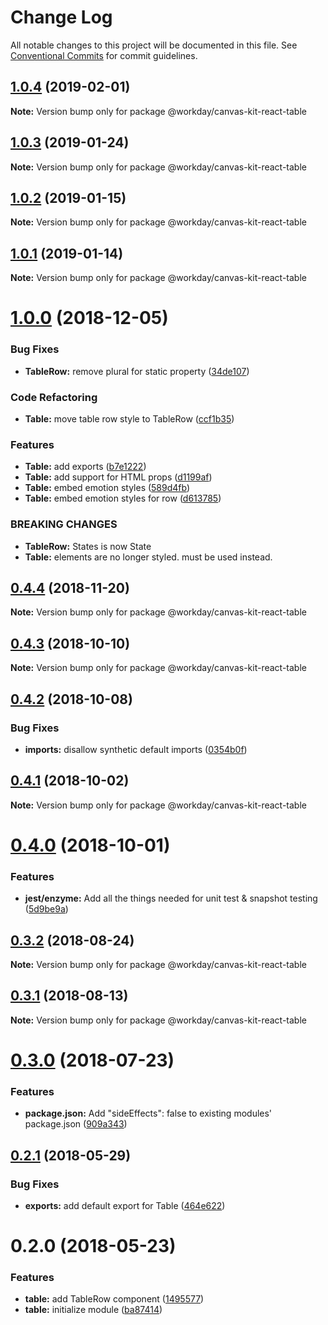 # Change Log

All notable changes to this project will be documented in this file.
See [Conventional Commits](https://conventionalcommits.org) for commit guidelines.

<a name="1.0.4"></a>
## [1.0.4](https://ghe.megaleo.com/design/canvas-kit-react/tree/master/modules/canvas-kit-react-table/compare/@workday/canvas-kit-react-table@1.0.3...@workday/canvas-kit-react-table@1.0.4) (2019-02-01)




**Note:** Version bump only for package @workday/canvas-kit-react-table

<a name="1.0.3"></a>
## [1.0.3](https://ghe.megaleo.com/design/canvas-kit-react/tree/master/modules/canvas-kit-react-table/compare/@workday/canvas-kit-react-table@1.0.2...@workday/canvas-kit-react-table@1.0.3) (2019-01-24)




**Note:** Version bump only for package @workday/canvas-kit-react-table

<a name="1.0.2"></a>
## [1.0.2](https://ghe.megaleo.com/design/canvas-kit-react/tree/master/modules/canvas-kit-react-table/compare/@workday/canvas-kit-react-table@1.0.1...@workday/canvas-kit-react-table@1.0.2) (2019-01-15)




**Note:** Version bump only for package @workday/canvas-kit-react-table

<a name="1.0.1"></a>
## [1.0.1](https://ghe.megaleo.com/design/canvas-kit-react/tree/master/modules/canvas-kit-react-table/compare/@workday/canvas-kit-react-table@1.0.0...@workday/canvas-kit-react-table@1.0.1) (2019-01-14)




**Note:** Version bump only for package @workday/canvas-kit-react-table

<a name="1.0.0"></a>
# [1.0.0](https://ghe.megaleo.com/design/canvas-kit-react/tree/master/modules/canvas-kit-react-table/compare/@workday/canvas-kit-react-table@0.4.4...@workday/canvas-kit-react-table@1.0.0) (2018-12-05)


### Bug Fixes

* **TableRow:** remove plural for static property ([34de107](https://ghe.megaleo.com/design/canvas-kit-react/tree/master/modules/canvas-kit-react-table/commits/34de107))


### Code Refactoring

* **Table:** move table row style to TableRow ([ccf1b35](https://ghe.megaleo.com/design/canvas-kit-react/tree/master/modules/canvas-kit-react-table/commits/ccf1b35))


### Features

* **Table:** add exports ([b7e1222](https://ghe.megaleo.com/design/canvas-kit-react/tree/master/modules/canvas-kit-react-table/commits/b7e1222))
* **Table:** add support for HTML props ([d1199af](https://ghe.megaleo.com/design/canvas-kit-react/tree/master/modules/canvas-kit-react-table/commits/d1199af))
* **Table:** embed emotion styles ([589d4fb](https://ghe.megaleo.com/design/canvas-kit-react/tree/master/modules/canvas-kit-react-table/commits/589d4fb))
* **Table:** embed emotion styles for row ([d613785](https://ghe.megaleo.com/design/canvas-kit-react/tree/master/modules/canvas-kit-react-table/commits/d613785))


### BREAKING CHANGES

* **TableRow:** States is now State
* **Table:** <tr> elements are no longer styled. <TableRow> must be used instead.




<a name="0.4.4"></a>
## [0.4.4](https://ghe.megaleo.com/design/canvas-kit-react/tree/master/modules/canvas-kit-react-table/compare/@workday/canvas-kit-react-table@0.4.3...@workday/canvas-kit-react-table@0.4.4) (2018-11-20)




**Note:** Version bump only for package @workday/canvas-kit-react-table

<a name="0.4.3"></a>
## [0.4.3](https://ghe.megaleo.com/design/canvas-kit-react/tree/master/modules/canvas-kit-react-table/compare/@workday/canvas-kit-react-table@0.4.2...@workday/canvas-kit-react-table@0.4.3) (2018-10-10)




**Note:** Version bump only for package @workday/canvas-kit-react-table

<a name="0.4.2"></a>
## [0.4.2](https://ghe.megaleo.com/design/canvas-kit-react/tree/master/modules/canvas-kit-react-table/compare/@workday/canvas-kit-react-table@0.4.1...@workday/canvas-kit-react-table@0.4.2) (2018-10-08)


### Bug Fixes

* **imports:** disallow synthetic default imports ([0354b0f](https://ghe.megaleo.com/design/canvas-kit-react/tree/master/modules/canvas-kit-react-table/commits/0354b0f))




<a name="0.4.1"></a>
## [0.4.1](https://ghe.megaleo.com/design/canvas-kit-react/tree/master/modules/canvas-kit-react-table/compare/@workday/canvas-kit-react-table@0.4.0...@workday/canvas-kit-react-table@0.4.1) (2018-10-02)




**Note:** Version bump only for package @workday/canvas-kit-react-table

<a name="0.4.0"></a>
# [0.4.0](https://ghe.megaleo.com/design/canvas-kit-react/tree/master/modules/canvas-kit-react-table/compare/@workday/canvas-kit-react-table@0.3.2...@workday/canvas-kit-react-table@0.4.0) (2018-10-01)


### Features

* **jest/enzyme:** Add all the things needed for unit test & snapshot testing ([5d9be9a](https://ghe.megaleo.com/design/canvas-kit-react/tree/master/modules/canvas-kit-react-table/commits/5d9be9a))




<a name="0.3.2"></a>
## [0.3.2](https://ghe.megaleo.com/design/canvas-kit-react/tree/master/modules/canvas-kit-react-table/compare/@workday/canvas-kit-react-table@0.3.1...@workday/canvas-kit-react-table@0.3.2) (2018-08-24)




**Note:** Version bump only for package @workday/canvas-kit-react-table

<a name="0.3.1"></a>
## [0.3.1](https://ghe.megaleo.com/design/canvas-kit-react/tree/master/modules/canvas-kit-react-table/compare/@workday/canvas-kit-react-table@0.3.0...@workday/canvas-kit-react-table@0.3.1) (2018-08-13)




**Note:** Version bump only for package @workday/canvas-kit-react-table

<a name="0.3.0"></a>
# [0.3.0](https://ghe.megaleo.com/design/canvas-kit-react/tree/master/modules/canvas-kit-react-table/compare/@workday/canvas-kit-react-table@0.2.1...@workday/canvas-kit-react-table@0.3.0) (2018-07-23)


### Features

* **package.json:** Add "sideEffects": false to existing modules' package.json ([909a343](https://ghe.megaleo.com/design/canvas-kit-react/tree/master/modules/canvas-kit-react-table/commits/909a343))




<a name="0.2.1"></a>
## [0.2.1](https://ghe.megaleo.com/design/canvas-kit-react/tree/master/modules/canvas-kit-react-table/compare/@workday/canvas-kit-react-table@0.2.0...@workday/canvas-kit-react-table@0.2.1) (2018-05-29)


### Bug Fixes

* **exports:** add default export for Table ([464e622](https://ghe.megaleo.com/design/canvas-kit-react/tree/master/modules/canvas-kit-react-table/commits/464e622))




<a name="0.2.0"></a>
# 0.2.0 (2018-05-23)


### Features

* **table:** add TableRow component ([1495577](https://ghe.megaleo.com/design/canvas-kit-react/tree/master/modules/canvas-kit-react-table/commits/1495577))
* **table:** initialize module ([ba87414](https://ghe.megaleo.com/design/canvas-kit-react/tree/master/modules/canvas-kit-react-table/commits/ba87414))
